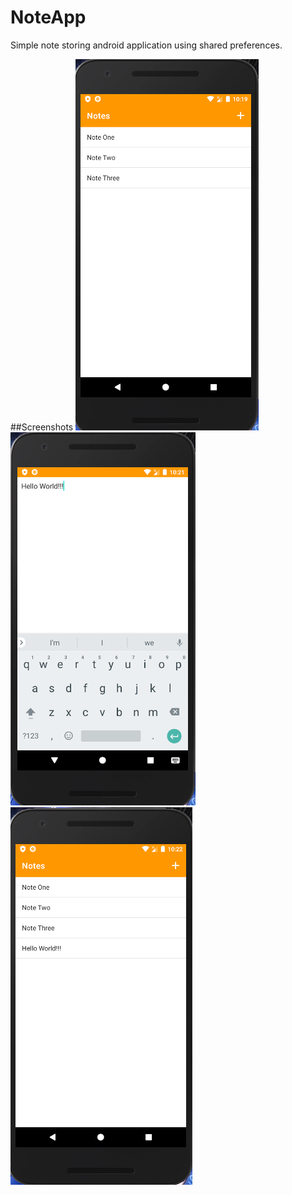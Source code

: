 # NoteApp
Simple note storing android application using shared preferences.

##Screenshots
<img src="images/note1.PNG"/> <img src="images/note2.PNG"/> <img src="images/note3.PNG"/>
